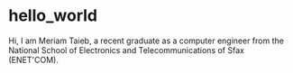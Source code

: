 # hello_world
Hi, I am Meriam Taieb, a recent graduate as a computer engineer from the National School of Electronics and Telecommunications of Sfax (ENET'COM). 
